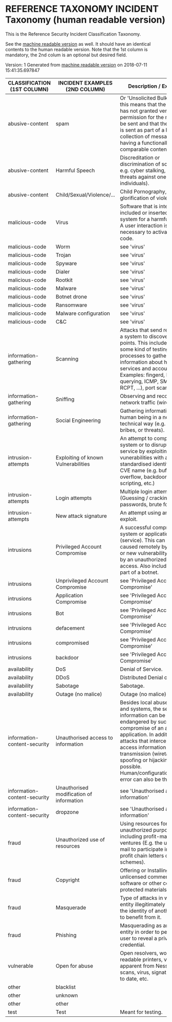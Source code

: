 
# REFERENCE TAXONOMY INCIDENT  Taxonomy (human readable version)


This is the Reference Security Incident Classification Taxonomy.

See the [machine readable version](machinev1) as well. It should have an identical contents to the human readable version.
Note that the 1st column is mandatory, the 2nd colum is an optional but desired field.

Version: 1
Generated from [machine readable version](machinev1) on 2018-07-11 15:41:35.697847


| CLASSIFICATION (1ST COLUMN)                                   | INCIDENT EXAMPLES (2ND COLUMN)        | Description / Examples |
|---------------------------------------------------------      |------------------------------------   |------------------------|
| abusive-content | spam | Or 'Unsolicited Bulk Email', this means that the recipient has not granted verifiable permission for the message to be sent and that the message is sent as part of a larger collection of messages, all having a functionally comparable content. |
| abusive-content | Harmful Speech | Discreditation or discrimination of somebody e.g. cyber stalking, racism and threats against one or more individuals). |
| abusive-content | Child/Sexual/Violence/... | Child Pornography, glorification of violence, ... |
| malicious-code | Virus | Software that is intentionally included or inserted in a system for a harmful purpose. A user interaction is normally necessary to activate the code. |
| malicious-code | Worm | see 'virus' |
| malicious-code | Trojan | see 'virus' |
| malicious-code | Spyware | see 'virus' |
| malicious-code | Dialer | see 'virus' |
| malicious-code | Rootkit | see 'virus' |
| malicious-code | Malware | see 'virus' |
| malicious-code | Botnet drone | see 'virus' |
| malicious-code | Ransomware | see 'virus' |
| malicious-code | Malware configuration | see 'virus' |
| malicious-code | C&C | see 'virus' |
| information-gathering | Scanning | Attacks that send requests to a system to discover weak points. This includes also some kind of testing processes to gather information about hosts, services and accounts. Examples: fingerd, DNS querying, ICMP, SMTP (EXPN, RCPT, ...), port scanning. |
| information-gathering | Sniffing | Observing and recording of network traffic (wiretapping). |
| information-gathering | Social Engineering | Gathering information from a human being in a non-technical way (e.g. lies, tricks, bribes, or threats). |
| intrusion-attempts | Exploiting of known Vulnerabilities | An attempt to compromise a system or to disrupt any service by exploiting vunerabilities with a standardised identifier such as CVE name (e.g. buffer overflow, backdoor, cross site scripting, etc.) |
| intrusion-attempts | Login attempts | Multiple login attempts (Guessing / cracking of passwords, brute force). |
| intrusion-attempts | New attack signature | An attempt using an unknown exploit. |
| intrusions | Privileged Account Compromise | A successful compromise of a system or application (service). This can have been caused remotely by a known or new vulnerability, but also by an unauthorized local access. Also includes being part of a botnet. |
| intrusions | Unprivileged Account Compromise | see 'Privileged Account Compromise' |
| intrusions | Application Compromise | see 'Privileged Account Compromise' |
| intrusions | Bot | see 'Privileged Account Compromise' |
| intrusions | defacement | see 'Privileged Account Compromise' |
| intrusions | compromised | see 'Privileged Account Compromise' |
| intrusions | backdoor | see 'Privileged Account Compromise' |
| availability | DoS | Denial of Service. |
| availability | DDoS | Distributed Denial of Service. |
| availability | Sabotage | Sabotage. |
| availability | Outage (no malice) | Outage (no malice). |
| information-content-security | Unauthorised access to information | Besides local abuse of data and systems, the security of information can be endangered by successful compromise of an account or application. In addition, attacks that intercept and access information during transmission (wiretapping, spoofing or hijacking) are possible.  Human/configuration/software error can also be the cause. |
| information-content-security | Unauthorised modification of information | see 'Unauthorised access to information' |
| information-content-security | dropzone | see 'Unauthorised access to information' |
| fraud | Unauthorized use of resources | Using resources for unauthorized purposes including profit-making ventures (E.g. the use of e-mail to participate in illegal profit chain letters or pyramid schemes). |
| fraud | Copyright | Offering or Installing copies of unlicensed commercial software or other copyright protected materials (Warez). |
| fraud | Masquerade | Type of attacks in which one entity illegitimately assumes the identity of another in order to benefit from it. |
| fraud | Phishing | Masquerading as another entity in order to persuade the user to reveal a private credential. |
| vulnerable | Open for abuse | Open resolvers, world readable printers, vulnerability apparent from Nessus etc scans, virus, signatures not up to date, etc. |
| other | blacklist |  |
| other | unknown |  |
| other | other |  |
| test | Test | Meant for testing. |
